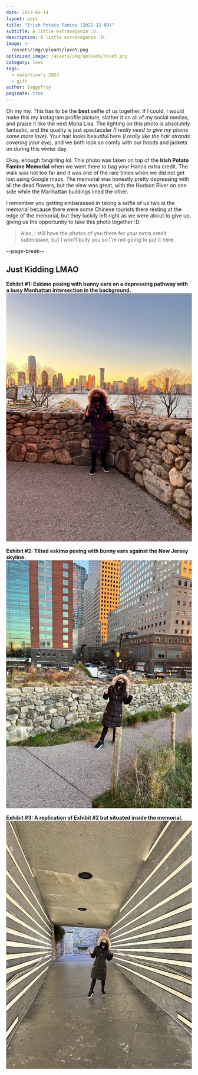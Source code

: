 ```yaml
---
date: 2023-02-14
layout: post
title: "Irish Potato Famine (2022-12-09)"
subtitle: A little extravaganza :D.
description: A little extravaganza :D.
image: >-
  /assets/img/uploads/love5.png
optimized_image: /assets/img/uploads/love5.png
category: love
tags:
  - valentine's 2023
  - gift
author: SaggyTroy
paginate: true
---
```

Oh my my. This has to be the **best** selfie of us together. If I could, I would make this my instagram profile picture, slather it on all of my social medias, and praise it like the next Mona Lisa. The lighting on this photo is absolutely fantastic, and the quality is just spectacular *(I really need to give my phone some more love)*. Your hair looks beautiful here *(I really like the hair strands covering your eye)*, and we both look so comfy with our hoods and jackets on during this winter day.

Okay, enough fangirling lol. This photo was taken on top of the **Irish Potato Famine Memorial** when we went there to bag your Hanna extra credit. The walk was not too far and it was one of the rare times when we did not get lost using Google maps. The memorial was honestly pretty depressing with all the dead flowers, but the view was great, with the Hudson River on one side while the Manhattan buildings lined the other. 

I remember you getting embarassed in taking a selfie of us two at the memorial because there were some Chinese tourists there resting at the edge of the memorial, but they luckily left right as we were about to give up, giving us the opportunity to take this photo together :D.

> Also, I still have the photos of you there for your extra credit submission, but I won't bully you so I'm not going to put it here.

--page-break--

## Just Kidding LMAO
**Exhibit #1: Eskimo posing with bunny ears on a depressing pathway with a busy Manhattan intersection in the background.**
<img src="/assets/img/uploads/lolzies1.jpg" alt="lolzies1">

**Exhibit #2: Tilted eskimo posing with bunny ears against the New Jersey skyline.**
<img src="/assets/img/uploads/lolzies0.jpg" alt="lolzies0">

**Exhibit #3: A replication of Exhibit #2 but situated inside the memorial.**
<img src="/assets/img/uploads/lolzies2.jpg" alt="lolzies2">
